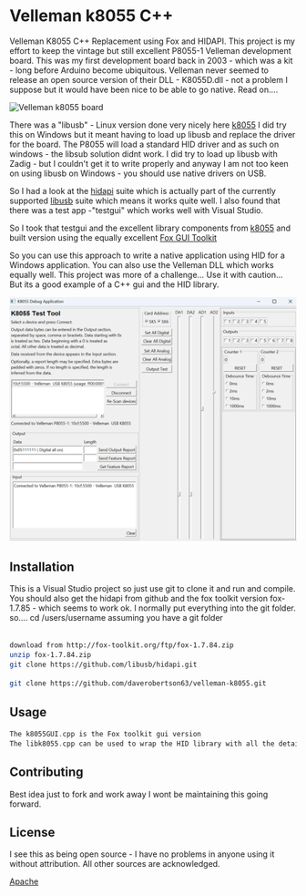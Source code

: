 # Velleman k8055 C++
 Velleman K8055 C++ Replacement using Fox and HIDAPI.  This project is my effort to keep the vintage but still excellent P8055-1 Velleman development board.  This was my first development board back in 2003 - which was a kit - long before Arduino become ubiquitous.  Velleman never seemed to release an open source version of their DLL - K8055D.dll - not a problem I suppose but it would have been nice to be able to go native.  Read on....

![Velleman k8055 board](https://raw.github.com/rm-hull/k8055/master/k8055.jpg)

There was a "libusb" - Linux version done very nicely here [k8055](https://github.com/rm-hull/k8055) I did try this on Windows but it meant having to load up libusb and replace the driver for the board.  The P8055 will load a standard HID driver and as such on windows - the libsub solution didnt work. I did try to load up libusb with Zadig - but I couldn't get it to write  properly and anyway I am not too keen on using libusb on Windows - you should use native drivers on USB. 

So I had a look at the [hidapi](https://github.com/libusb/hidapi) suite which is actually part of the currently supported [libusb](https://github.com/libusb) suite which means it works quite well.  I also found that there was a test app -"testgui" which works well with Visual Studio. 

So I took that testgui and the excellent library components from [k8055](https://github.com/rm-hull/k8055) and built version using the equally excellent [Fox GUI Toolkit](https://www.fox-toolkit.org/) 

So you can use this approach to write a native application using HID for a Windows application. You can also use the Velleman DLL which works equally well.  This project was more of a challenge… Use it with caution... But its a good example of a C++ gui and the HID library.

![Fox GUI](https://github.com/daverobertson63/velleman-k8055/blob/0a35307c10ba09186a9dd99867634ad1f66a15f9/gui.png)


## Installation

This is a Visual Studio project so just use git to clone it and run and compile.  You should also get the hidapi from github and the fox toolkit version fox-1.7.85 - which seems to work ok.  I normally put everything into the git folder. so.... cd /users/username assuming you have a git folder

```bash

download from http://fox-toolkit.org/ftp/fox-1.7.84.zip
unzip fox-1.7.84.zip
git clone https://github.com/libusb/hidapi.git

git clone https://github.com/daverobertson63/velleman-k8055.git


```

## Usage

```c++
The k8055GUI.cpp is the Fox toolkit gui version
The libk8055.cpp can be used to wrap the HID library with all the details
```

## Contributing

Best idea just to fork and work away I wont be maintaining this going forward.  

## License

I see this as being open source - I have no problems in anyone using it without attribution. All other sources are acknowledged. 

[Apache](http://opensource.org/licenses/)
